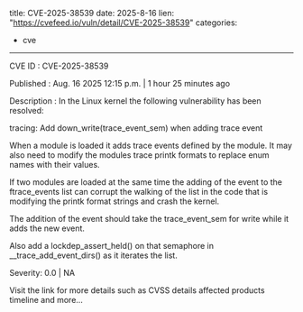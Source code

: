  
title: CVE-2025-38539
date: 2025-8-16
lien: "https://cvefeed.io/vuln/detail/CVE-2025-38539"
categories:
  - cve
---

CVE ID : CVE-2025-38539

Published :  Aug. 16
2025
12:15 p.m. | 1 hour
25 minutes ago

Description : In the Linux kernel
the following vulnerability has been resolved:

tracing: Add down_write(trace_event_sem) when adding trace event

When a module is loaded
it adds trace events defined by the module. It
may also need to modify the modules trace printk formats to replace enum
names with their values.

If two modules are loaded at the same time
the adding of the event to the
ftrace_events list can corrupt the walking of the list in the code that is
modifying the printk format strings and crash the kernel.

The addition of the event should take the trace_event_sem for write while
it adds the new event.

Also add a lockdep_assert_held() on that semaphore in
__trace_add_event_dirs() as it iterates the list.

Severity: 0.0 | NA

Visit the link for more details
such as CVSS details
affected products
timeline
and more...
